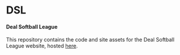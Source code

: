 # DSL
#### Deal Softball League

This repository contains the code and site assets for the Deal Softball League website, hosted [here](https://dealsoftballleague.com).
